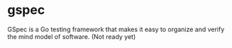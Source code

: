 gspec
=====

GSpec is a Go testing framework that makes it easy to organize and verify the
mind model of software. (Not ready yet)
